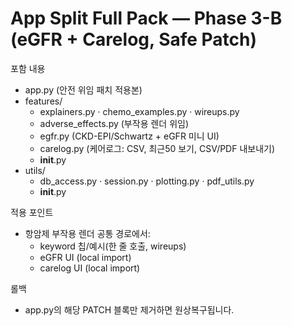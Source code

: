 # App Split Full Pack — Phase 3-B (eGFR + Carelog, Safe Patch)

포함 내용
- app.py (안전 위임 패치 적용본)
- features/
  - explainers.py · chemo_examples.py · wireups.py
  - adverse_effects.py (부작용 렌더 위임)
  - egfr.py (CKD-EPI/Schwartz + eGFR 미니 UI)
  - carelog.py (케어로그: CSV, 최근50 보기, CSV/PDF 내보내기)
  - __init__.py
- utils/
  - db_access.py · session.py · plotting.py · pdf_utils.py
  - __init__.py

적용 포인트
- 항암제 부작용 렌더 공통 경로에서:
  - keyword 칩/예시(한 줄 호출, wireups)
  - eGFR UI (local import)
  - carelog UI (local import)

롤백
- app.py의 해당 PATCH 블록만 제거하면 원상복구됩니다.